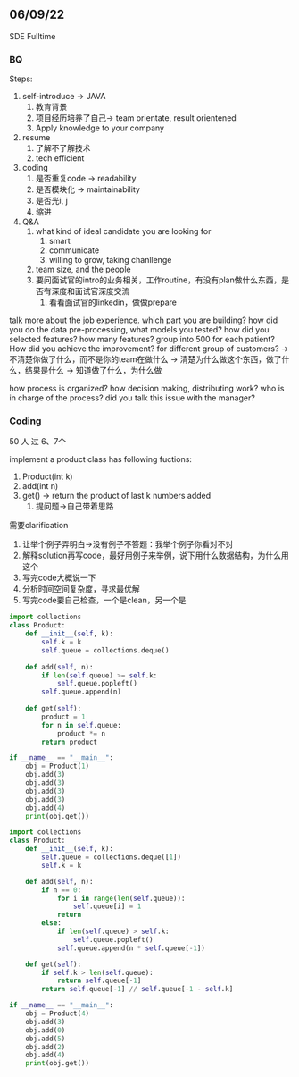## 06/09/22
SDE Fulltime
### BQ
Steps:
1. self-introduce -> JAVA 
   1. 教育背景
   2. 项目经历培养了自己-> team orientate, result orientened
   3. Apply knowledge to your company
2. resume
   1. 了解不了解技术
   2. tech efficient
3. coding
   1. 是否重复code -> readability
   2. 是否模块化 -> maintainability
   3. 是否光i, j
   4. 缩进
4. Q&A
   1. what kind of ideal candidate you are looking for
      1. smart
      2. communicate
      3. willing to grow, taking chanllenge
   2. team size, and the people
   3. 要问面试官的intro的业务相关，工作routine，有没有plan做什么东西，是否有深度和面试官深度交流
      1. 看看面试官的linkedin，做做prepare

talk more about the job experience. which part you are building? how did you do the data pre-processing, what models you tested? how did you selected features? how many features? group into 500 for each patient? How did you achieve the improvement? for different group of customers? 
-> 不清楚你做了什么，而不是你的team在做什么
-> 清楚为什么做这个东西，做了什么，结果是什么 -> 知道做了什么，为什么做

how process is organized? how decision making, distributing work? who is in charge of the process? did you talk this issue with the manager?

### Coding
50 人 过 6、7个

implement a product class has following fuctions:
1. Product(int k)
2. add(int n)
3. get() -> return the product of last k numbers added
   1. 提问题->自己带着思路

需要clarification
1. 让举个例子弄明白->没有例子不答题：我举个例子你看对不对
2. 解释solution再写code，最好用例子来举例，说下用什么数据结构，为什么用这个
3. 写完code大概说一下
4. 分析时间空间复杂度，寻求最优解
5. 写完code要自己检查，一个是clean，另一个是

```py
import collections
class Product:
    def __init__(self, k):
        self.k = k
        self.queue = collections.deque()
    
    def add(self, n):
        if len(self.queue) >= self.k:
            self.queue.popleft()
        self.queue.append(n)
    
    def get(self):
        product = 1
        for n in self.queue:
            product *= n
        return product

if __name__ == "__main__":
    obj = Product(1)
    obj.add(3)
    obj.add(3)
    obj.add(3)
    obj.add(3)
    obj.add(4)
    print(obj.get())
```

```py
import collections
class Product:
    def __init__(self, k):
        self.queue = collections.deque([1])
        self.k = k

    def add(self, n):    
        if n == 0:
            for i in range(len(self.queue)):
                self.queue[i] = 1
            return
        else:
            if len(self.queue) > self.k:
                self.queue.popleft()
            self.queue.append(n * self.queue[-1])

    def get(self):
        if self.k > len(self.queue):
            return self.queue[-1]
        return self.queue[-1] // self.queue[-1 - self.k]

if __name__ == "__main__":
    obj = Product(4)
    obj.add(3)
    obj.add(0)
    obj.add(5)
    obj.add(2)
    obj.add(4)
    print(obj.get())
```
